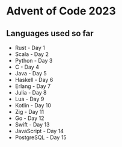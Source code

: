 # Advent of Code 2023

## Languages used so far
* Rust - Day 1
* Scala - Day 2
* Python - Day 3
* C - Day 4 
* Java - Day 5
* Haskell - Day 6
* Erlang - Day 7
* Julia - Day 8
* Lua - Day 9
* Kotlin - Day 10
* Zig - Day 11
* Go - Day 12
* Swift - Day 13
* JavaScript - Day 14
* PostgreSQL - Day 15

